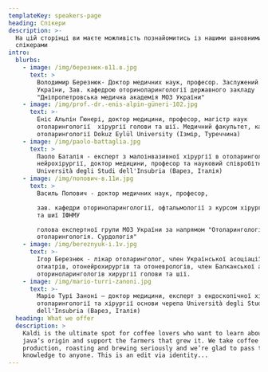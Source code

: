 ```yaml
---
templateKey: speakers-page
heading: Спікери
description: >-
  На цій сторінці ви маєте можливість познайомитись із нашими шановними
  спікерами
intro:
  blurbs:
    - image: /img/березнюк-в11.в.jpg
      text: >
        Bолодимир Березнюк- Доктор медичних наук, професор. Заслужений лікар
        України, Зав. кафедрою оториноларингології державного закладу
        "Дніпропетровська медична академія МОЗ України"
    - image: /img/prof.-dr.-enis-alpin-güneri-102.jpg
      text: >-
        Еніс Альпін Гюнері, доктор медицини, професор, магістр наук
        отоларингології  хірургії голови та шії. Медичний факультет, кафедра
        отоларингології Dokuz Eylül University (Ізмір, Туреччина)
    - image: /img/paolo-battaglia.jpg
      text: >
        Паоло Баталія - експерт з малоінвазивної хірургії в отоларингології та
        нейрохірургії, доктор медицини, професор та науковий співробітник
        Università degli Studi dell'Insubria (Варез, Італія)
    - image: /img/попович-в.11и.jpg
      text: >
        Василь Попович - доктор медичних наук, професор,

        зав. кафедри оториноларингології, офтальмології з курсом хірургії голови
        та шиї ІФНМУ

        голова експертної групи МОЗ України за напрямом "Отоларингологія. Дитяча
        отоларингологія. Сурдологія"
    - image: /img/bereznyuk-і.1v.jpg
      text: >-
        Ігор Березнюк - лікар отоларинголог, член Української асоціації
        отиатрів, отонейрохирургів та отоневрологів, член Балканської асоціації
        оториноларингологів хирургії голови та шії. 
    - image: /img/mario-turri-zanoni.jpg
      text: >-
        Маріо Турі Заноні – доктор медицини, експерт з ендоскопічної хірургії в
        отоларингології та хірургії основи черепа Università degli Studi
        dell'Insubria (Варез, Італія)
  heading: What we offer
  description: >
    Kaldi is the ultimate spot for coffee lovers who want to learn about their
    java’s origin and support the farmers that grew it. We take coffee
    production, roasting and brewing seriously and we’re glad to pass that
    knowledge to anyone. This is an edit via identity...
---
```


